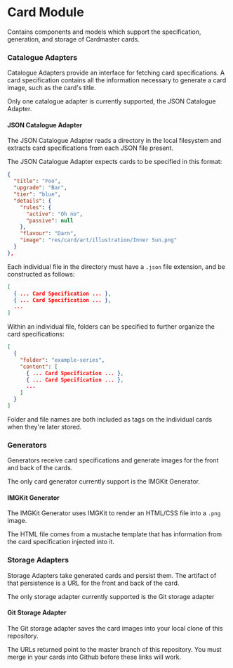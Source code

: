 # Card Module

Contains components and models which support the specification, generation, and storage of Cardmaster cards.

### Catalogue Adapters

Catalogue Adapters provide an interface for fetching card specifications. A card specification contains all the information necessary to generate a card image, such as the card's title.

Only one catalogue adapter is currently supported, the JSON Catalogue Adapter.

#### JSON Catalogue Adapter
The JSON Catalogue Adapter reads a directory in the local filesystem and extracts card specifications from each JSON file present.

The JSON Catalogue Adapter expects cards to be specified in this format:
```json
{
  "title": "Foo",
  "upgrade": "Bar",
  "tier": "blue",
  "details": {
    "rules": {
      "active": "Oh no",
      "passive": null
    },
    "flavour": "Darn",
    "image": "res/card/art/illustration/Inner Sun.png"
  }
},
```

Each individual file in the directory must have a `.json` file extension, and be constructed as follows:
```json
[
  { ... Card Specification ... },
  { ... Card Specification ... },
  ...
]
```

Within an individual file, folders can be specified to further organize the card specifications:
```json
[
  {
    "folder": "example-series",
    "content": [
      { ... Card Specification ... },
      { ... Card Specification ... },
      ...
    ]
  }
]
```

Folder and file names are both included as tags on the individual cards when they're later stored.

### Generators

Generators receive card specifications and generate images for the front and back of the cards.

The only card generator currently support is the IMGKit Generator.

#### IMGKit Generator

The IMGKit Generator uses IMGKit to render an HTML/CSS file into a `.png` image.

The HTML file comes from a mustache template that has information from the card specification injected into it.

### Storage Adapters

Storage Adapters take generated cards and persist them. The artifact of that persistence is a URL for the front and back of the card.

The only storage adapter currently supported is the Git storage adapter

#### Git Storage Adapter

The Git storage adapter saves the card images into your local clone of this repository.

The URLs returned point to the master branch of this repository. You must merge in your cards into Github before these links will work.
